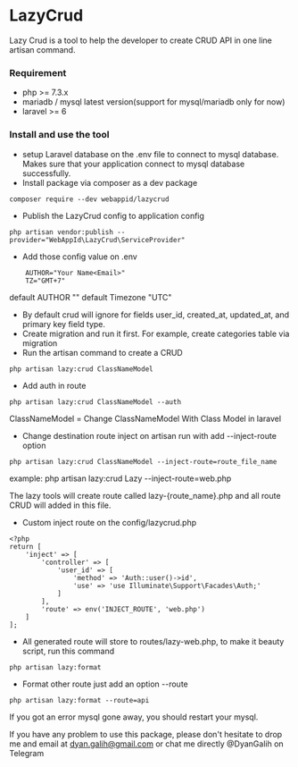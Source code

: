 # LazyCrud
Lazy Crud is a tool to help the developer to create CRUD API in one line artisan command.

### Requirement
* php >= 7.3.x
* mariadb / mysql latest version(support for mysql/mariadb only for now)
* laravel >= 6

### Install and use the tool
* setup Laravel database on the .env file to connect to mysql database. Makes sure that your application connect to mysql database successfully.
* Install package via composer as a dev package

```
composer require --dev webappid/lazycrud
```
* Publish the LazyCrud config to application config
```
php artisan vendor:publish --provider="WebAppId\LazyCrud\ServiceProvider"
```
* Add those config value on .env
```
    AUTHOR="Your Name<Email>"
    TZ="GMT+7"
```
default AUTHOR ""
default Timezone "UTC"

* By default crud will ignore for fields user_id, created_at, updated_at, and primary key field type.
* Create migration and run it first. For example, create categories table via migration
* Run the artisan command to create a CRUD

```
php artisan lazy:crud ClassNameModel
```
* Add auth in route

```
php artisan lazy:crud ClassNameModel --auth
```

ClassNameModel = Change ClassNameModel With Class Model in laravel

* Change destination route inject on artisan run with add --inject-route option
```
php artisan lazy:crud ClassNameModel --inject-route=route_file_name
```
example: 
    php artisan lazy:crud Lazy --inject-route=web.php

The lazy tools will create route called lazy-{route_name}.php and all route CRUD will added in this file. 

* Custom inject route on the config/lazycrud.php

```
<?php
return [
    'inject' => [
        'controller' => [
            'user_id' => [
                'method' => 'Auth::user()->id',
                'use' => 'use Illuminate\Support\Facades\Auth;'
            ]
        ],
        'route' => env('INJECT_ROUTE', 'web.php')
    ]
];
```
* All generated route will store to routes/lazy-web.php, to make it beauty script, run this command

```
php artisan lazy:format
```

* Format other route just add an option --route
```
php artisan lazy:format --route=api
``` 

If you got an error mysql gone away, you should restart your mysql. 

If you have any problem to use this package, please don't hesitate to drop me and email at dyan.galih@gmail.com or chat me directly @DyanGalih on Telegram
